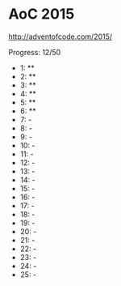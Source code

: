 AoC 2015
====

http://adventofcode.com/2015/


Progress: 12/50

- 1:      **
- 2:      **
- 3:      **
- 4:      **
- 5:      **
- 6:      **
- 7:      -
- 8:      -
- 9:      -
- 10:     -
- 11:     -
- 12:     -
- 13:     -
- 14:     -
- 15:     -
- 16:     -
- 17:     -
- 18:     -
- 19:     -
- 20:     -
- 21:     -
- 22:     -
- 23:     -
- 24:     -
- 25:     -
